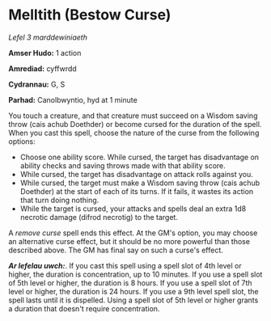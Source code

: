 # Melltith (Bestow Curse)

*Lefel 3 marddewiniaeth*

**Amser Hudo:** 1 action

**Amrediad:** cyffwrdd

**Cydrannau:** G, S

**Parhad:** Canolbwyntio, hyd at 1 minute

You touch a creature, and that creature must succeed on a Wisdom saving throw (cais achub Doethder) or become cursed for the duration of the spell. When you cast this spell, choose the nature of the curse from the following options:

- Choose one ability score. While cursed, the target has disadvantage on ability checks and saving throws made with that ability score.
- While cursed, the target has disadvantage on attack rolls against you.
- While cursed, the target must make a Wisdom saving throw (cais achub Doethder) at the start of each of its turns. If it fails, it wastes its action that turn doing nothing.
- While the target is cursed, your attacks and spells deal an extra 1d8 necrotic damage (difrod necrotig) to the target.

A *remove curse* spell ends this effect. At the GM's option, you may choose an alternative curse effect, but it should be no more powerful than those described above. The GM has final say on such a curse's effect.

***Ar lefelau uwch:***. If you cast this spell using a spell slot of 4th level or higher, the duration is concentration, up to 10 minutes. If you use a spell slot of 5th level or higher, the duration is 8 hours. If you use a spell slot of 7th level or higher, the duration is 24 hours. If you use a 9th level spell slot, the spell lasts until it is dispelled. Using a spell slot of 5th level or higher grants a duration that doesn't require concentration.